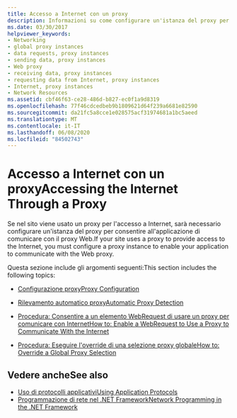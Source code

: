 ```yaml
---
title: Accesso a Internet con un proxy
description: Informazioni su come configurare un'istanza del proxy per consentire all'applicazione .NET Framework di comunicare con il proxy Web.
ms.date: 03/30/2017
helpviewer_keywords:
- Networking
- global proxy instances
- data requests, proxy instances
- sending data, proxy instances
- Web proxy
- receiving data, proxy instances
- requesting data from Internet, proxy instances
- Internet, proxy instances
- Network Resources
ms.assetid: cbf46f63-ce28-486d-b827-ec0f1a9d8319
ms.openlocfilehash: 77f46cdcedbeb9b1809621d64f239a6681e82590
ms.sourcegitcommit: da21fc5a8cce1e028575acf31974681a1bc5aeed
ms.translationtype: MT
ms.contentlocale: it-IT
ms.lasthandoff: 06/08/2020
ms.locfileid: "84502743"
---
```

# <a name="accessing-the-internet-through-a-proxy"></a><span data-ttu-id="95a53-103">Accesso a Internet con un proxy</span><span class="sxs-lookup"><span data-stu-id="95a53-103">Accessing the Internet Through a Proxy</span></span>
<span data-ttu-id="95a53-104">Se nel sito viene usato un proxy per l'accesso a Internet, sarà necessario configurare un'istanza del proxy per consentire all'applicazione di comunicare con il proxy Web.</span><span class="sxs-lookup"><span data-stu-id="95a53-104">If your site uses a proxy to provide access to the Internet, you must configure a proxy instance to enable your application to communicate with the Web proxy.</span></span>  
  
 <span data-ttu-id="95a53-105">Questa sezione include gli argomenti seguenti:</span><span class="sxs-lookup"><span data-stu-id="95a53-105">This section includes the following topics:</span></span>  
  
- [<span data-ttu-id="95a53-106">Configurazione proxy</span><span class="sxs-lookup"><span data-stu-id="95a53-106">Proxy Configuration</span></span>](proxy-configuration.md)  
  
- [<span data-ttu-id="95a53-107">Rilevamento automatico proxy</span><span class="sxs-lookup"><span data-stu-id="95a53-107">Automatic Proxy Detection</span></span>](automatic-proxy-detection.md)  
  
- [<span data-ttu-id="95a53-108">Procedura: Consentire a un elemento WebRequest di usare un proxy per comunicare con Internet</span><span class="sxs-lookup"><span data-stu-id="95a53-108">How to: Enable a WebRequest to Use a Proxy to Communicate With the Internet</span></span>](how-to-enable-a-webrequest-to-use-a-proxy-to-communicate-with-the-internet.md)  
  
- [<span data-ttu-id="95a53-109">Procedura: Eseguire l'override di una selezione proxy globale</span><span class="sxs-lookup"><span data-stu-id="95a53-109">How to: Override a Global Proxy Selection</span></span>](how-to-override-a-global-proxy-selection.md)  
  
## <a name="see-also"></a><span data-ttu-id="95a53-110">Vedere anche</span><span class="sxs-lookup"><span data-stu-id="95a53-110">See also</span></span>

- [<span data-ttu-id="95a53-111">Uso di protocolli applicativi</span><span class="sxs-lookup"><span data-stu-id="95a53-111">Using Application Protocols</span></span>](using-application-protocols.md)
- [<span data-ttu-id="95a53-112">Programmazione di rete nel .NET Framework</span><span class="sxs-lookup"><span data-stu-id="95a53-112">Network Programming in the .NET Framework</span></span>](index.md)
